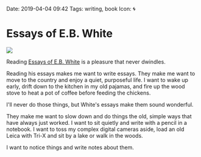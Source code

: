 Date: 2019-04-04 09:42
Tags: writing, book
Icon: 🌀 

# Essays of E.B. White

![](https://www.baty.blog/_img/2019/2019-04-04-ebwhite.jpg)

Reading [Essays of E.B.
White](https://www.goodreads.com/book/show/394616.Essays_of_E_B_White) is a
pleasure that never dwindles. 

Reading his essays makes me want to write essays. They make me want to move to the
country and enjoy a quiet, purposeful life. I want to wake up early, drift down
to the kitchen in my old pajamas, and fire up the wood stove to heat a pot of
coffee before feeding the chickens.

I'll never do those things, but White's essays make them sound wonderful.

They make me want to slow down and do things the old, simple ways that have
always just worked. I want to sit quietly and write with a pencil in a notebook.
I want to toss my complex digital cameras aside, load an old Leica with Tri-X
and sit by a lake or walk in the woods. 

I want to notice things and write notes about them.
